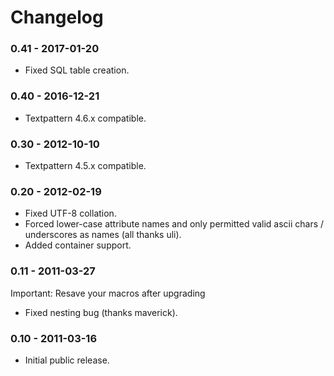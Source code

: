 # Changelog

### 0.41 - 2017-01-20

* Fixed SQL table creation.

### 0.40 - 2016-12-21

* Textpattern 4.6.x compatible.

### 0.30 - 2012-10-10

* Textpattern 4.5.x compatible.

### 0.20 - 2012-02-19

* Fixed UTF-8 collation.
* Forced lower-case attribute names and only permitted valid ascii chars / underscores as names (all thanks uli).
* Added container support.

### 0.11 - 2011-03-27

Important: Resave your macros after upgrading

* Fixed nesting bug (thanks maverick).

### 0.10 - 2011-03-16

* Initial public release.
